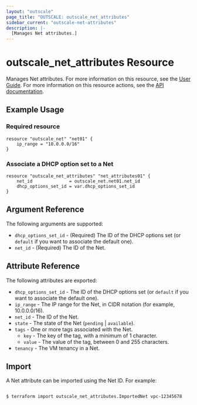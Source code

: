 ```yaml
---
layout: "outscale"
page_title: "OUTSCALE: outscale_net_attributes"
sidebar_current: "outscale-net-attributes"
description: |-
  [Manages Net attributes.]
---
```


# outscale_net_attributes Resource

Manages Net attributes.
For more information on this resource, see the [User Guide](https://wiki.outscale.net/display/EN/About+DHCP+Options).
For more information on this resource actions, see the [API documentation](https://docs.outscale.com/api#updatenet).

## Example Usage

### Required resource

```hcl
resource "outscale_net" "net01" {
	ip_range = "10.0.0.0/16"
}
```

### Associate a DHCP option set to a Net

```hcl
resource "outscale_net_attributes" "net_attributes01" {
	net_id              = outscale_net.net01.net_id
	dhcp_options_set_id = var.dhcp_options_set_id
}
```

## Argument Reference

The following arguments are supported:

* `dhcp_options_set_id` - (Required) The ID of the DHCP options set (or `default` if you want to associate the default one).
* `net_id` - (Required) The ID of the Net.

## Attribute Reference

The following attributes are exported:

* `dhcp_options_set_id` - The ID of the DHCP options set (or `default` if you want to associate the default one).
* `ip_range` - The IP range for the Net, in CIDR notation (for example, 10.0.0.0/16).
* `net_id` - The ID of the Net.
* `state` - The state of the Net (`pending` \| `available`).
* `tags` - One or more tags associated with the Net.
    * `key` - The key of the tag, with a minimum of 1 character.
    * `value` - The value of the tag, between 0 and 255 characters.
* `tenancy` - The VM tenancy in a Net.

## Import

A Net attribute can be imported using the Net ID. For example:

```console

$ terraform import outscale_net_attributes.ImportedNet vpc-12345678

```